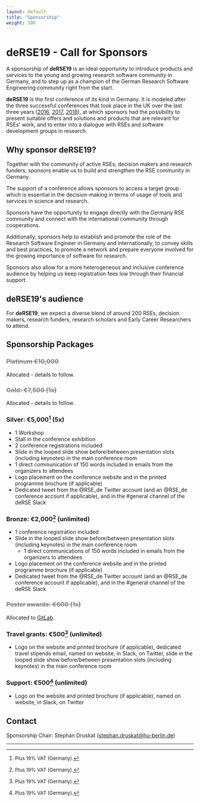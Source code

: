 ```yaml
---
layout: default
title: "Sponsorship"
weight: 300
---
```


# deRSE19 - Call for Sponsors

A sponsorship of **deRSE19** is an ideal opportunity to introduce products and
services to the young and growing research software community in Germany, and
to step up as a champion of the German Research Software Engineering community
right from the start.

**deRSE19** is the first conference of its kind in Germany. It is modeled after
the three successful conferences that took place in the UK over the last three
years ([2016](https://rse.ac.uk/conf2016), [2017](https://rse.ac.uk/conf2017), [2018](https://rse.ac.uk/conf2018)),
at which sponsors had the possibility to present suitable offers and solutions
and products that are relevant for RSEs' work, and to enter into a dialogue
with RSEs and software development groups in research.

## Why sponsor deRSE19?

Together with the community of active RSEs, decision makers and research
funders, sponsors enable us to build and strengthen the RSE community in Germany.

The support of a conference allows sponsors to access a target group which is
essential in the decision-making in terms of usage of tools and services in science
and research.

Sponsors have the opportunity to engage directly with the Germany RSE community and
connect with the international community through cooperations.

Additionally, sponsors help to establish and promote the role of the Research
Software Engineer in Germany and internationally, to convey skills and best practices,
to promote a network and prepare everyone involved for the growing importance of
software for research.

Sponsors also allow for a more heterogeneous and inclusive conference audience by
helping us keep registration fees low through their financial support.

## deRSE19's audience

For **deRSE19**, we expect a diverse blend of around 200 RSEs, decision makers,
research funders, research scholars and Early Career Researchers to attend.

## Sponsorship Packages

### <del style="color: gray;">Platinum €10,000</del>

Allocated - details to follow.

### <del style="color: gray;">Gold: €7,500 (1x)</del>

Allocated - details to follow.

### Silver: €5,000[^1] (5x)

-   1 Workshop
-   Stall in the conference exhibition
-   2 conference registrations included
-   Slide in the looped slide show before/between presentation slots (including
keynotes) in the main conference room
-   1 direct communication of 150 words included in emails from the organizers to attendees
-   Logo placement on the conference website and in the printed programme brochure
(if applicable)
-   Dedicated tweet from the @RSE_de Twitter account (and an @RSE_de conference
account if applicable), and in the #general channel of the deRSE Slack

### Bronze: €2,000[^1] (unlimited)

-   1 conference registration included
-   Slide in the looped slide show before/between presentation slots (including
keynotes) in the main conference room
    -   1 direct communications of 150 words included in emails from the organizers to attendees
-   Logo placement on the conference website and in the printed programme brochure
(if applicable)
-   Dedicated tweet from the @RSE_de Twitter account (and an @RSE_de conference
account if applicable), and in the #general channel of the deRSE Slack

### <del style="color: gray;">Poster awards: €600 (1x)</del>

Allocated to [GitLab](https://about.gitlab.com/just-commit/).

### Travel grants: €500[^1] (unlimited)

-   Logo on the website and printed brochure (if applicable), dedicated travel stipends email, named on website, in Slack, on Twitter, slide in the looped slide show before/between presentation slots (including
keynotes) in the main conference room
    
### Support: €500[^1] (unlimited)

-   Logo on the website and printed brochure (if applicable), named on website, in Slack, on Twitter

## Contact

Sponsorship Chair: Stephan Druskat ([stephan.druskat@hu-berlin.de](mailto:stephan.druskat@hu-berlin.de))

---

[^1]: <span style="font-size: small;">Plus 19% VAT (Germany).</span>